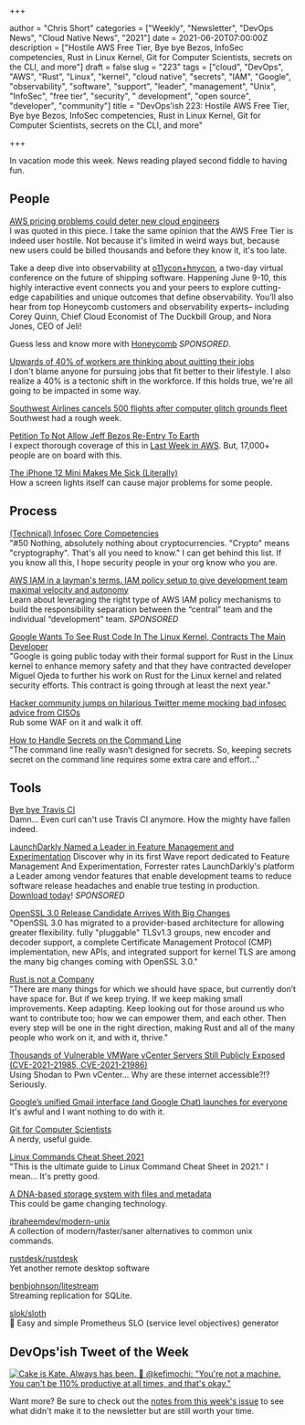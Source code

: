 +++

author = "Chris Short"
categories = ["Weekly", "Newsletter", "DevOps News", "Cloud Native News", "2021"]
date = 2021-06-20T07:00:00Z
description = ["Hostile AWS Free Tier, Bye bye Bezos, InfoSec competencies, Rust in Linux Kernel, Git for Computer Scientists, secrets on the CLI, and more"]
draft = false
slug = "223"
tags = ["cloud", "DevOps", "AWS", "Rust", "Linux", "kernel", "cloud native", "secrets", "IAM", "Google", "observability", "software", "support", "leader", "management", "Unix", "InfoSec", "free tier", "security", " development", "open source", "developer", "community"]
title = "DevOps'ish 223: Hostile AWS Free Tier, Bye bye Bezos, InfoSec competencies, Rust in Linux Kernel, Git for Computer Scientists, secrets on the CLI, and more"

+++

In vacation mode this week. News reading played second fiddle to having fun.

## People

[AWS pricing problems could deter new cloud engineers](https://techmonitor.ai/technology/cloud/aws-pricing-problems-gcp-azure)  
I was quoted in this piece. I take the same opinion that the AWS Free Tier is indeed user hostile. Not because it's limited in weird ways but, because new users could be billed thousands and before they know it, it's too late.

Take a deep dive into observability at [o11ycon+hnycon](https://o11ycon-hnycon.io/devopsish/?utm_source=devopsish&utm_medium=newsletter&utm_campaign=ad&utm_keyword=&utm_content=devopsish&utm_adgroup), a two-day virtual conference on the future of shipping software. Happening June 9-10, this highly interactive event connects you and your peers to explore cutting-edge capabilities and unique outcomes that define observability. You’ll also hear from top Honeycomb customers and observability experts– including Corey Quinn, Chief Cloud Economist of The Duckbill Group, and Nora Jones, CEO of Jeli!

Guess less and know more with [Honeycomb](https://www.honeycomb.io/?utm_source=devopsish&utm_medium=newsletter&utm_campaign=ad&utm_content=honeycomb-homepage-devopish) *SPONSORED*.

[Upwards of 40% of workers are thinking about quitting their jobs](https://www.axios.com/resignations-companies-e279fcfc-c8e7-4955-8a9b-47562490ee55.html)  
I don't blame anyone for pursuing jobs that fit better to their lifestyle. I also realize a 40% is a tectonic shift in the workforce. If this holds true, we're all going to be impacted in some way.

[Southwest Airlines cancels 500 flights after computer glitch grounds fleet](https://www.reuters.com/business/aerospace-defense/southwest-airlines-temporarily-halted-flights-over-computer-issue-2021-06-15/)  
Southwest had a rough week.

[Petition To Not Allow Jeff Bezos Re-Entry To Earth](https://www.change.org/p/blue-origin-petition-to-not-allow-jeff-bezos-re-entry-to-earth)  
I expect thorough coverage of this in [Last Week in AWS](https://ref.lastweekinaws.com/7h1z3x). But, 17,000+ people are on board with this.

[The iPhone 12 Mini Makes Me Sick (Literally)](https://spectrum.ieee.org/view-from-the-valley/consumer-electronics/audiovideo/the-iphone-12-mini-makes-me-sick-literally)  
How a screen lights itself can cause major problems for some people.

## Process

[(Technical) Infosec Core Competencies](https://www.netmeister.org/blog/infosec-competencies.html)  
"#50 Nothing, absolutely nothing about cryptocurrencies. "Crypto" means "cryptography". That's all you need to know." I can get behind this list. If you know all this, I hope security people in your org know who you are.

[AWS IAM in a layman's terms. IAM policy setup to give development team maximal velocity and autonomy](https://goteleport.com/blog/aws-iam-in-laymans-terms/?utm_campaign=eg&utm_medium=partner&utm_source=DevOpsish)  
Learn about leveraging the right type of AWS IAM policy mechanisms to build the responsibility separation between the “central” team and the individual “development” team. *SPONSORED*

[Google Wants To See Rust Code In The Linux Kernel, Contracts The Main Developer](https://www.phoronix.com/scan.php?page=news_item&px=Google-Wants-Rust-In-Kernel)  
"Google is going public today with their formal support for Rust in the Linux kernel to enhance memory safety and that they have contracted developer Miguel Ojeda to further his work on Rust for the Linux kernel and related security efforts. This contract is going through at least the next year."

[Hacker community jumps on hilarious Twitter meme mocking bad infosec advice from CISOs](https://portswigger.net/daily-swig/hacker-community-jumps-on-hilarious-twitter-meme-mocking-bad-infosec-advice-from-cisos)  
Rub some WAF on it and walk it off.

[How to Handle Secrets on the Command Line](https://smallstep.com/blog/command-line-secrets/)  
"The command line really wasn’t designed for secrets. So, keeping secrets secret on the command line requires some extra care and effort..."

## Tools

[Bye bye Travis CI](https://daniel.haxx.se/blog/2021/06/14/bye-bye-travis-ci/)  
Damn... Even curl can't use Travis CI anymore. How the mighty have fallen indeed.

[LaunchDarkly Named a Leader in Feature Management and Experimentation](https://learn.launchdarkly.com/forrester-wave/?utm_source=devopsish&utm_medium=news_pod&utm_campaign=21q2-newsletter&utm_content=ebook_forrester_newwave)
Discover why in its first Wave report dedicated to Feature Management And Experimentation, Forrester rates LaunchDarkly's platform a Leader among vendor features that enable development teams to reduce software release headaches and enable true testing in production. [Download today](https://learn.launchdarkly.com/forrester-wave/?utm_source=devopsish&utm_medium=news_pod&utm_campaign=21q2-newsletter&utm_content=ebook_forrester_newwave)! *SPONSORED*

[OpenSSL 3.0 Release Candidate Arrives With Big Changes](https://www.phoronix.com/scan.php?page=news_item&px=OpenSSL-3.0-Release-Candidate)  
"OpenSSL 3.0 has migrated to a provider-based architecture for allowing greater flexibility. fully "pluggable" TLSv1.3 groups, new encoder and decoder support, a complete Certificate Management Protocol (CMP) implementation, new APIs, and integrated support for kernel TLS are among the many big changes coming with OpenSSL 3.0."

[Rust is not a Company](https://blog.m-ou.se/rust-is-not-a-company/)  
"There are many things for which we should have space, but currently don’t have space for. But if we keep trying. If we keep making small improvements. Keep adapting. Keep looking out for those around us who want to contribute too; how we can empower them, and each other. Then every step will be one in the right direction, making Rust and all of the many people who work on it, and with it, thrive."

[Thousands of Vulnerable VMWare vCenter Servers Still Publicly Exposed (CVE-2021-21985, CVE-2021-21986)](https://www.trustwave.com/en-us/resources/blogs/spiderlabs-blog/thousands-of-vulnerable-vmware-vcenter-servers-still-publicly-exposed-cve-2021-21985-cve-2021-21986/)  
Using Shodan to Pwn vCenter... Why are these internet accessible?!? Seriously.

[Google’s unified Gmail interface (and Google Chat) launches for everyone](https://arstechnica.com/gadgets/2021/06/gmails-big-merger-with-google-chat-meet-and-docs-launches-for-everyone/)  
It's awful and I want nothing to do with it.

[Git for Computer Scientists](https://eagain.net/articles/git-for-computer-scientists/)  
A nerdy, useful guide.

[Linux Commands Cheat Sheet 2021](https://linuxguidehq.com/linux-commands-cheat-sheet/)  
"This is the ultimate guide to Linux Command Cheat Sheet in 2021." I mean... It's pretty good.

[A DNA-based storage system with files and metadata](https://arstechnica.com/science/2021/06/researchers-build-a-metadata-based-image-database-using-dna-storage/)  
This could be game changing technology.

[ibraheemdev/modern-unix](https://github.com/ibraheemdev/modern-unix)  
A collection of modern/faster/saner alternatives to common unix commands.

[rustdesk/rustdesk](https://github.com/rustdesk/rustdesk)  
Yet another remote desktop software

[benbjohnson/litestream](https://github.com/benbjohnson/litestream)  
Streaming replication for SQLite.

[slok/sloth](https://github.com/slok/sloth)  
🦥 Easy and simple Prometheus SLO (service level objectives) generator

## DevOps'ish Tweet of the Week

[![Cake is Kate. Always has been. 💫 @kefimochi: "You're not a machine. You can't be 110% productive at all times, and that's okay."](/images/223-devopsish-tweet-of-the-week.png)](https://twitter.com/kefimochi/status/1405222523512365056)

Want more? Be sure to check out the [notes from this week's issue](https://devopsish.com/223/notes/) to see what didn't make it to the newsletter but are still worth your time.
